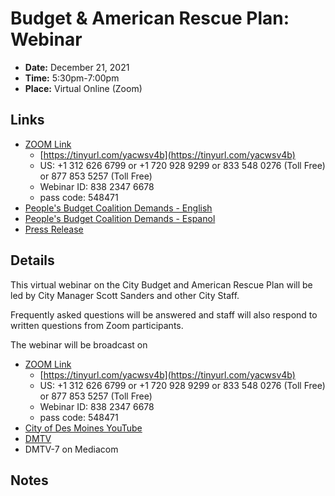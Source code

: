 # Budget & American Rescue Plan: Webinar

- **Date:** December 21, 2021
- **Time:** 5:30pm-7:00pm
- **Place:** Virtual Online (Zoom)

## Links

- [ZOOM Link](https://dmgov-org.zoom.us/j/83823476678?pwd=alA4bDJGOWxuUGoxTTlEV3ZZL3lsUT09)
    - [https://tinyurl.com/yacwsv4b](https://tinyurl.com/yacwsv4b)
    - US: +1 312 626 6799  or +1 720 928 9299  or 833 548 0276 (Toll Free) or 877 853 5257 (Toll Free)
    - Webinar ID: 838 2347 6678
    - pass code: 548471
- [People's Budget Coalition Demands - English](assets/misc/peoples_budget_demands_12_21_english.pdf)
- [People's Budget Coalition Demands - Espanol](assets/misc/peoples_budget_demands_12_21_espanol.pdf)
- [Press Release](https://www.dsm.city/news_detail_T2_R470.php)

## Details

This virtual webinar on the City Budget and American Rescue Plan will be led by City Manager Scott Sanders and other City Staff.

Frequently asked questions will be answered and staff will also respond to written questions from Zoom participants.

The webinar will be broadcast on 
- [ZOOM Link](https://dmgov-org.zoom.us/j/83823476678?pwd=alA4bDJGOWxuUGoxTTlEV3ZZL3lsUT09)
    - [https://tinyurl.com/yacwsv4b](https://tinyurl.com/yacwsv4b)
    - US: +1 312 626 6799  or +1 720 928 9299  or 833 548 0276 (Toll Free) or 877 853 5257 (Toll Free)
    - Webinar ID: 838 2347 6678
    - pass code: 548471
- [City of Des Moines YouTube](https://www.youtube.com/channel/UCuAa7DaemcOS_q6Ql9Qo5Yg)
- [DMTV](https://DSM.city/DMTV)
- DMTV-7 on Mediacom

## Notes


